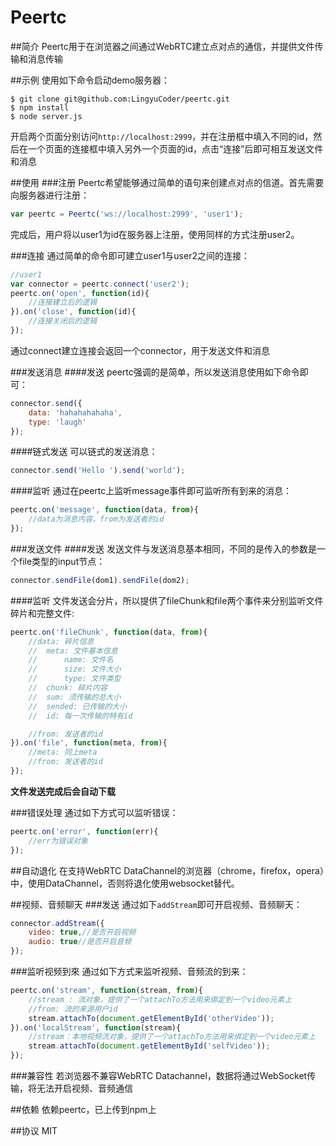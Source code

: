 Peertc
===

##简介
Peertc用于在浏览器之间通过WebRTC建立点对点的通信，并提供文件传输和消息传输

##示例
使用如下命令启动demo服务器：
```
$ git clone git@github.com:LingyuCoder/peertc.git
$ npm install
$ node server.js
```
开启两个页面分别访问`http://localhost:2999`，并在注册框中填入不同的id，然后在一个页面的连接框中填入另外一个页面的id，点击“连接”后即可相互发送文件和消息

##使用
###注册
Peertc希望能够通过简单的语句来创建点对点的信道。首先需要向服务器进行注册：
```javascript
var peertc = Peertc('ws://localhost:2999', 'user1');
```
完成后，用户将以user1为id在服务器上注册，使用同样的方式注册user2。

###连接
通过简单的命令即可建立user1与user2之间的连接：
```javascript
//user1
var connector = peertc.connect('user2');
peertc.on('open', function(id){
    //连接建立后的逻辑
}).on('close', function(id){
    //连接关闭后的逻辑
});
```
通过connect建立连接会返回一个connector，用于发送文件和消息

###发送消息
####发送
peertc强调的是简单，所以发送消息使用如下命令即可：
```javascript
connector.send({
    data: 'hahahahahaha',
    type: 'laugh'
});
```
####链式发送
可以链式的发送消息：
```javascript
connector.send('Hello ').send('world');
```
####监听
通过在peertc上监听message事件即可监听所有到来的消息：
```javascript
peertc.on('message', function(data, from){
    //data为消息内容，from为发送者的id
});
```

###发送文件
####发送
发送文件与发送消息基本相同，不同的是传入的参数是一个file类型的input节点：
```javascript
connector.sendFile(dom1).sendFile(dom2);
```
####监听
文件发送会分片，所以提供了fileChunk和file两个事件来分别监听文件碎片和完整文件:
```javascript
peertc.on('fileChunk', function(data, from){
    //data: 碎片信息
    //  meta: 文件基本信息
    //      name: 文件名
    //      size: 文件大小
    //      type: 文件类型
    //  chunk: 碎片内容
    //  sum: 须传输的总大小
    //  sended: 已传输的大小
    //  id: 每一次传输的特有id

    //from: 发送者的id
}).on('file', function(meta, from){
    //meta: 同上meta
    //from: 发送者的id
});
```
**文件发送完成后会自动下载**

###错误处理
通过如下方式可以监听错误：
```javascript
peertc.on('error', function(err){
    //err为错误对象
});
```

##自动退化
在支持WebRTC DataChannel的浏览器（chrome，firefox，opera）中，使用DataChannel，否则将退化使用websocket替代。

##视频、音频聊天
###发送
通过如下`addStream`即可开启视频、音频聊天：

```javascript
connector.addStream({
    video: true,//是否开启视频
    audio: true//是否开启音频
});
```

###监听视频到來
通过如下方式来监听视频、音频流的到来：

```javascript
peertc.on('stream', function(stream, from){
    //stream : 流对象，提供了一个attachTo方法用来绑定到一个video元素上
    //from: 流的来源用户id
    stream.attachTo(document.getElementById('otherVideo'));
}).on('localStream', function(stream){
    //stream：本地视频流对象，提供了一个attachTo方法用来绑定到一个video元素上
    stream.attachTo(document.getElementById('selfVideo'));
});
```

###兼容性
若浏览器不兼容WebRTC Datachannel，数据将通过WebSocket传输，将无法开启视频、音频通信

##依赖
依赖peertc，已上传到npm上

##协议
MIT







